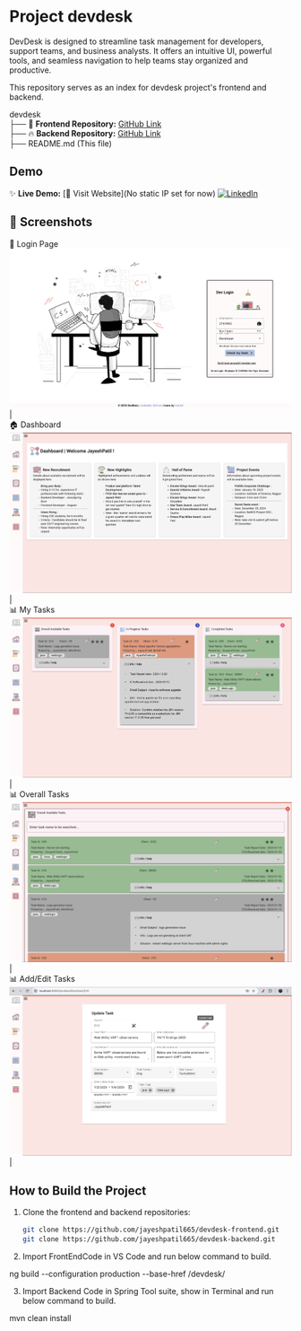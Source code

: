# Project devdesk
DevDesk is designed to streamline task management for developers, support teams, and business analysts.
It offers an intuitive UI, powerful tools, and seamless navigation to help teams stay organized and productive.

This repository serves as an index for devdesk project's frontend and backend.

devdesk<br>
├── 🚀 **Frontend Repository:** [GitHub Link](https://github.com/jayeshpatil665/devdesk-frontend) <br>
├── 🔥 **Backend Repository:** [GitHub Link](https://github.com/jayeshpatil665/devdesk-backend) <br>
├── README.md  (This file)<br>

## Demo
✨ **Live Demo:** [🔗 Visit Website](No static IP set for now)  [![LinkedIn](https://img.shields.io/badge/LinkedIn-Connect-blue?style=flat&logo=linkedin)](https://www.linkedin.com/in/jayeshpatil665/)
## 📸 **Screenshots**

🔐 Login Page ![Login Page](screenshots/login.png) | <br>
🏠 Dashboard ![Dashboard](screenshots/dashboard.png) |<br>
📊 My Tasks![My Tasks](screenshots/mytasks.png) |<br>
📊 Overall Tasks![Dashboard](screenshots/overalltasks.png) |<br>
📊 Add/Edit Tasks![Dashboard](screenshots/addedittask.png) |<br>


## How to Build the Project

1. Clone the frontend and backend repositories:
   ```bash
   git clone https://github.com/jayeshpatil665/devdesk-frontend.git
   git clone https://github.com/jayeshpatil665/devdesk-backend.git
   
2. Import FrontEndCode in VS Code and run below command to build.

ng build --configuration production --base-href /devdesk/

3. Import Backend Code in Spring Tool suite, show in Terminal and run below command to build.

mvn clean install
